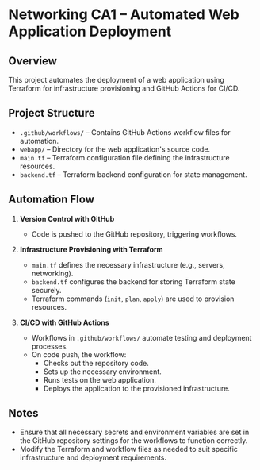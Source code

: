 
# Networking CA1 – Automated Web Application Deployment

## Overview

This project automates the deployment of a web application using Terraform for infrastructure provisioning and GitHub Actions for CI/CD.

## Project Structure

- `.github/workflows/` – Contains GitHub Actions workflow files for automation.
- `webapp/` – Directory for the web application's source code.
- `main.tf` – Terraform configuration file defining the infrastructure resources.
- `backend.tf` – Terraform backend configuration for state management.

## Automation Flow

1. **Version Control with GitHub**
   - Code is pushed to the GitHub repository, triggering workflows.

2. **Infrastructure Provisioning with Terraform**
   - `main.tf` defines the necessary infrastructure (e.g., servers, networking).
   - `backend.tf` configures the backend for storing Terraform state securely.
   - Terraform commands (`init`, `plan`, `apply`) are used to provision resources.

3. **CI/CD with GitHub Actions**
   - Workflows in `.github/workflows/` automate testing and deployment processes.
   - On code push, the workflow:
     - Checks out the repository code.
     - Sets up the necessary environment.
     - Runs tests on the web application.
     - Deploys the application to the provisioned infrastructure.

## Notes

- Ensure that all necessary secrets and environment variables are set in the GitHub repository settings for the workflows to function correctly.
- Modify the Terraform and workflow files as needed to suit specific infrastructure and deployment requirements.
